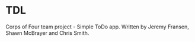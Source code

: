 # TDL
Corps of Four team project - Simple ToDo app.  Written by Jeremy Fransen, Shawn McBrayer and Chris Smith.  
